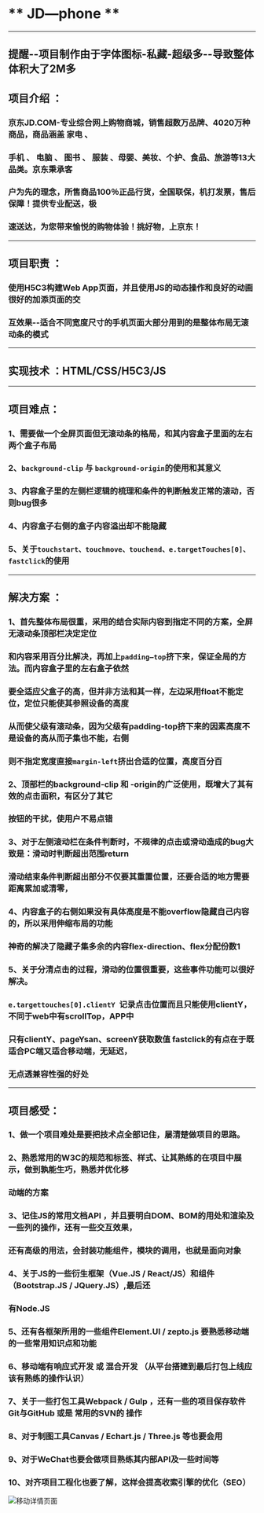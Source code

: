 
# ** JD—phone **
-------  
**提醒--项目制作由于字体图标-私藏-超级多--导致整体体积大了2M多**
-------
## 项目介绍 ：
###    京东JD.COM-专业综合网上购物商城，销售超数万品牌、4020万种商品，商品涵盖 家电 、
###    手机 、 电脑 、 图书 、 服装 、母婴、美妆、个护、食品、旅游等13大品类。京东秉承客
###    户为先的理念，所售商品100％正品行货，全国联保，机打发票，售后保障！提供专业配送，极     
###    速送达，为您带来愉悦的购物体验！挑好物，上京东！  
------
## 项目职责 ：
###    使用H5C3构建Web App页面，并且使用JS的动态操作和良好的动画很好的加添页面的交
###    互效果--适合不同宽度尺寸的手机页面大部分用到的是整体布局无滚动条的模式
------
## 实现技术 ：HTML/CSS/H5C3/JS
-----
## 项目难点：
###    1、需要做一个全屏页面但无滚动条的格局，和其内容盒子里面的左右两个盒子布局
###    2、`background-clip` 与 `background-origin`的使用和其意义
###    3、内容盒子里的左侧栏逻辑的梳理和条件的判断触发正常的滚动，否则bug很多
###    4、内容盒子右侧的盒子内容溢出却不能隐藏
###    5、关于`touchstart、touchmove、touchend、e.targetTouches[0]、fastclick`的使用
-----
## 解决方案 ：
###    1、首先整体布局很重，采用的结合实际内容到指定不同的方案，全屏无滚动条顶部栏决定定位
###	     和内容采用百分比解决，再加上`padding—top`挤下来，保证全局的方法。而内容盒子里的左右盒子依然
###	     要全适应父盒子的高，但并非方法和其一样，左边采用float不能定位，定位只能使其参照设备的高度
###	     从而使父级有滚动条，因为父级有padding-top挤下来的因素高度不是设备的高从而子集也不能，右侧
###	     则不指定宽度直接`margin-left`挤出合适的位置，高度百分百
###   2、顶部栏的background-clip 和 -origin的广泛使用，既增大了其有效的点击面积，有区分了其它
###	     按钮的干扰，使用户不易点错
###   3、对于左侧滚动栏在条件判断时，不规律的点击或滑动造成的bug大致是：滑动时判断超出范围return
###	     滑动结束条件判断超出部分不仅要其重置位置，还要合适的地方需要距离累加或清零，
###   4、内容盒子的右侧如果没有具体高度是不能overflow隐藏自己内容的，所以采用伸缩布局的功能
###	     神奇的解决了隐藏子集多余的内容flex-direction、flex分配份数1
###   5、关于分清点击的过程，滑动的位置很重要，这些事件功能可以很好解决。
###	     `e.targettouches[0].clientY `记录点击位置而且只能使用clientY，不同于web中有scrollTop，APP中
###	     只有clientY、pageYsan、screenY获取数值 fastclick的有点在于既适合PC端又适合移动端，无延迟，
###	     无点透兼容性强的好处
-----
## 项目感受：
###    1、做一个项目难处是要把技术点全部记住，屡清楚做项目的思路。
###    2、熟悉常用的W3C的规范和标签、样式、让其熟练的在项目中展示，做到孰能生巧，熟悉并优化移
###	 	  动端的方案
###    3、记住JS的常用文档API ，并且要明白DOM、BOM的用处和渲染及一些列的操作，还有一些交互效果，
###	      还有高级的用法，会封装功能组件，模块的调用，也就是面向对象
###    4、关于JS的一些衍生框架（Vue.JS / React/JS）和组件（Bootstrap.JS / JQuery.JS）,最后还
###	      有Node.JS
###    5、还有各框架所用的一些组件Element.UI / zepto.js 要熟悉移动端的一些常用知识点和功能
###    6、移动端有响应式开发 或 混合开发 （从平台搭建到最后打包上线应该有熟练的操作认识）
###    7、关于一些打包工具Webpack / Gulp ，还有一些的项目保存软件Git与GitHub 或是 常用的SVN的 操作
###    8、对于制图工具Canvas / Echart.js / Three.js 等也要会用
###    9、对于WeChat也要会做项目熟练其内部API及一些时间等
###    10、对齐项目工程化也要了解，这样会提高收索引擎的优化（SEO）

![移动详情页面](./images/移动详情页.jpg)